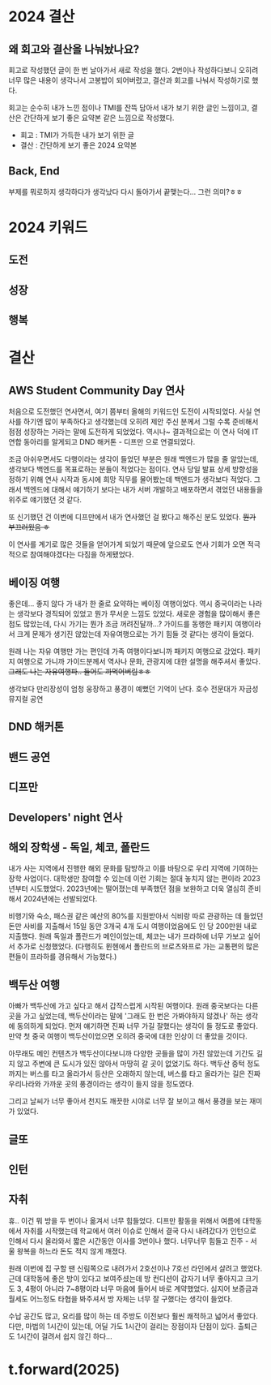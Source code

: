 # 2024 결산
## 왜 회고와 결산을 나눠놨나요?
회고로 작성했던 글이 한 번 날아가서 새로 작성을 했다.
2번이나 작성하다보니 오히려 너무 많은 내용이 생각나서 고봉밥이 되어버렸고, 결산과 회고를 나눠서 작성하기로 했다.

회고는 순수히 내가 느낀 점이나 TMI를 잔뜩 담아서 내가 보기 위한 글인 느낌이고, 결산은 간단하게 보기 좋은 요약본 같은 느낌으로 작성했다.
- 회고 : TMI가 가득한 내가 보기 위한 글
- 결산 : 간단하게 보기 좋은 2024 요약본

## Back, End
부제를 뭐로하지 생각하다가 생각났다
다시 돌아가서 끝맺는다... 그런 의미?ㅎㅎ

# 2024 키워드
## 도전
## 성장
## 행복

# 결산
## AWS Student Community Day 연사
처음으로 도전했던 연사면서, 여기 쯤부터 올해의 키워드인 도전이 시작되었다.
사실 연사를 하기엔 많이 부족하다고 생각했는데 오히려 제안 주신 분께서 그럴 수록 준비해서 점점 성장하는 거라는 말에 도전하게 되었었다.
역시나~ 결과적으로는 이 연사 덕에 IT 연합 동아리를 알게되고 DND 해커톤 - 디프만 으로 연결되었다.

조금 아쉬우면서도 다행이라는 생각이 들었던 부분은 원래 백엔드가 많을 줄 알았는데, 생각보다 백엔드를 목표로하는 분들이 적었다는 점이다.
연사 당일 발표 상세 방향성을 정하기 위해 연사 시작과 동시에 희망 직무를 물어봤는데 백엔드가 생각보다 적었다.
그래서 백엔드에 대해서 얘기하기 보다는 내가 서버 개발하고 배포하면서 겪었던 내용들을 위주로 얘기했던 것 같다.

또 신기했던 건 이번에 디프만에서 내가 연사했던 걸 봤다고 해주신 분도 있었다. ~~뭔가 부끄러웠음 ㅎ~~

이 연사를 계기로 많은 것들을 얻어가게 되었기 때문에 앞으로도 연사 기회가 오면 적극적으로 참여해야겠다는 다짐을 하게됐었다.

## 베이징 여행
좋은데... 좋지 않다
가 내가 한 줄로 요약하는 베이징 여행이었다.
역시 중국이라는 나라는 생각보다 경직되어 있었고 뭔가 무서운 느낌도 있었다.
새로운 경험을 많이해서 좋은 점도 많았는데, 다시 가기는 뭔가 조금 꺼려진달까...?
가이드를 동행한 패키지 여행이라서 크게 문제가 생기진 않았는데 자유여행으로는 가기 힘들 것 같다는 생각이 들었다.

원래 나는 자유 여행만 가는 편인데 가족 여행이다보니까 패키지 여행으로 갔었다.
패키지 여행으로 가니까 가이드분께서 역사나 문화, 관광지에 대한 설명을 해주셔서 좋았다. ~~그래도 나는 자유여행파.. 들어도 까먹어버림ㅎㅎ~~

생각보다 만리장성이 엄청 웅장하고 풍경이 예뻤던 기억이 난다.
호수
전문대가
자금성
뮤지컬 공연



## DND 해커톤

## 밴드 공연


## 디프만
## Developers' night 연사
## 해외 장학생 - 독일, 체코, 폴란드
내가 사는 지역에서 진행한 해외 문화를 탐방하고 이를 바탕으로 우리 지역에 기여하는 장학 사업이다.
대학생만 참여할 수 있는데 이런 기회는 절대 놓치지 않는 편이라 2023년부터 시도했었다.
2023년에는 떨어졌는데 부족했던 점을 보완하고 더욱 열심히 준비해서 2024년에는 선발되었다.

비행기와 숙소, 패스권 같은 예산의 80%를 지원받아서 식비랑 따로 관광하는 데 들었던 돈만 사비를 지출해서 15일 동안 3개국 4개 도시 여행이었음에도 인 당 200만원 내로 지출했다.
원래 독일과 폴란드가 메인이었는데, 체코는 내가 프라하에 너무 가보고 싶어서 추가로 신청했었다. (다행히도 뮌헨에서 폴란드의 브로츠와프로 가는 교통편의 많은 편들이 프라하를 경유해서 가능했다.)



## 백두산 여행
아빠가 백두산에 가고 싶다고 해서 갑작스럽게 시작된 여행이다.
원래 중국보다는 다른 곳을 가고 싶었는데, 백두산이라는 말에 '그래도 한 번은 가봐야하지 않겠나' 하는 생각에 동의하게 되었다.
먼저 얘기하면 진짜 너무 가길 잘했다는 생각이 들 정도로 좋았다.
만약 첫 중국 여행이 백두산이었으면 오히려 중국에 대한 인상이 더 좋았을 것이다.

아무래도 메인 컨텐츠가 백두산이다보니까 다양한 곳들을 많이 가진 않았는데 기간도 길지 않고 주변에 큰 도시가 있진 않아서 마땅히 갈 곳이 없었기도 하다.
백두산 중턱 정도까지는 버스를 타고 올라가서 등산은 오래하지 않는데, 버스를 타고 올라가는 길은 진짜 우리나라와 가까운 곳의 풍경이라는 생각이 들지 않을 정도였다.

그리고 날씨가 너무 좋아서 천지도 깨끗한 시야로 너무 잘 보이고 해서 풍경을 보는 재미가 있었다.

## 글또

## 인턴

## 자취
휴.. 이건 뭐 방을 두 번이나 옮겨서 너무 힘들었다.
디프만 활동을 위해서 여름에 대학동에서 자취를 시작했는데 학교에서 여러 이슈로 인해서 결국 다시 내려갔다가 인턴으로 인해서 다시 올라와서 짧은 시간동안 이사를 3번이나 했다.
너무너무 힘들고 진주 - 서울 왕복을 하느라 돈도 적지 않게 깨졌다.

원래 이번에 집 구할 땐 신림쪽으로 내려가서 2호선이나 7호선 라인에서 살려고 했었다.
근데 대학동에 좋은 방이 있다고 보여주셨는데 방 컨디션이 갑자기 너무 좋아지고 크기도 3, 4평이 아니라 7~8평이라 너무 마음에 들어서 바로 계약했었다.
심지어 보증금과 월세도 어느정도 타협을 봐주셔서 방 자체는 너무 잘 구했다는 생각이 들었다.

수납 공간도 많고, 요리를 많이 하는 데 주방도 이전보다 훨씬 쾌적하고 넓어서 좋았다.
다만, 마법의 1시간이 있는데, 어딜 가도 1시간이 걸리는 장점이자 단점이 있다.
출퇴근도 1시간이 걸려서 쉽지 않긴 하다...

# t.forward(2025)

